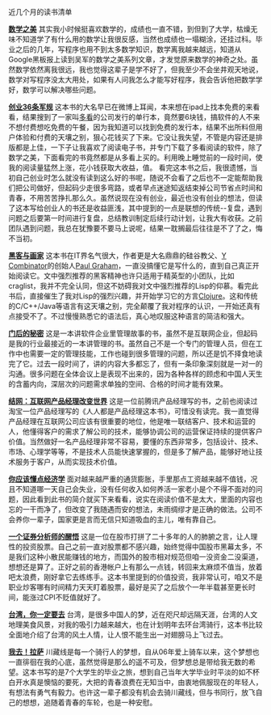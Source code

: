 近几个月的读书清单

**<a href="http://book.douban.com/subject/10750155/" target="_blank">数学之美</a>** 
其实我小时候挺喜欢数学的，成绩也一直不错，到但到了大学，枯燥无味不知道学了有什么用的数学让我很反感，当然也成绩也一塌糊涂，还挂过科。毕业之后的几年，写程序也用不到太多数学知识，数学离我越来越远，知道从Google黑板报上读到吴军的数学之美系列文章，才发觉原来数学的神奇之处。虽然数学依然离我很远，我也觉得这辈子是学不好了，但我至少不会坐井观天地说，数学对写程序没太大用处，如果有人问我怎么才能写好程序，我会告诉他把数学学好，数学可以解决哪些问题。 

**<a href="http://book.douban.com/subject/7054652/" target="_blank">创业36条军规</a>** 
这本书的大名早已在微博上耳闻，本来想在ipad上找本免费的来看看，结果搜到了一家叫<a href="http://www.duokan.com/index.html" target="_blank">多看</a>的公司发行的单行本，竟然要6块钱，搞软件的人不来不想付费想吃免费的午餐，因为我知道可以找到免费的发行本，结果不出所料但用户体验和付费的天壤之别，狠心花钱买了下来。它没让我失望，不管是内容还是排版都是上佳，一下子让我喜欢了阅读电子书，并专门下载了多看阅读的软件，除了数学之美，下面看完的书竟然都是从多看上买的。利用晚上睡觉前的一段时间，使我的阅读量猛然上涨，花小钱获取大收益，值。 看完这本书之后，我很遗憾，当初自己创业时怎么就没有读到这么好的书呢，随说不会看了之后也不一定能帮助我们把公司做好，但起码少走很多弯路，或者早点迷途知返结束掉公司节省点时间和青春，不用苦苦挣扎那么久。虽然说现在没有创业，最近也没有创业的想法，但读了这本写给创业人的书还是收益匪浅，其中提到的一点是联想的传统--复盘，遇到问题之后要第一时间进行复盘，总结教训制定后续行动计划，让我大有收获。之前团队遇到问题，我总在犹豫要不要马上说呢，结果一耽搁最后往往是不了了之，悔不当初。 

**<a href="http://book.douban.com/subject/6021440/" target="_blank">黑客与画家</a>** 
这本书在IT界名气很大，作者更是大名鼎鼎的硅谷教父、<a href="http://ycombinator.com/" target="_blank">Y Combinator</a>的创始人<a href="http://www.paulgraham.com/" target="_blank">Paul Graham</a>，一直没搞懂它是写什么的，直到自己真正开始阅读它。文中强烈推荐的黑客精神也许只适用于精英型的小团队，比如craglist，我并不完全认同，但这不妨碍我对文中强烈推荐的Lisp的仰慕。看完此书后，直接催生了我对Lisp的强烈兴趣，并开始学习它的方言<a href="http://clojure.org" target="_blank">Clojure</a>。这和传统的C/C++/Java等语言有这天壤之别，完全颠覆了我对程序的认识，一开始还真有点接受不了。不过慢慢熟悉它的语法后，真心地叹服这种语言的简洁和强大。

 **<a href="http://book.douban.com/subject/5401859/" target="_blank">门后的秘密</a>** 
这是一本讲软件企业里管理故事的书，虽然不是互联网企业，但起码是我的行业最接近的一本讲管理的书。虽然自己不是一个专门的管理人员，但在工作中也需要一定的管理技能，工作也碰到很多管理的问题，所以还是饥不择食地读完了它。过去一段时间了，讲的内容大多都忘了，但有一条印象深刻就是一对一的沟通。很多问题在全体会议上是表现不出来的，因为各种各样的顾虑和中国人天生的含蓄内向，深层次的问题需求单独的空间、合格的时间才能有效果。 

**<a href="http://book.douban.com/subject/4736118/" target="_blank">结网：互联网产品经理改变世界</a>** 
这是一位前腾讯产品经理写的书，之前也阅读过淘宝一位产品经理写的《人人都是产品经理这本书》，可惜没有读完。我一直觉得产品经理在互联网公司应该有很重要的地位，他是唯一联结客户、技术和运营的人，他懂得客户的需求了解公司的技术，能够协调公司的运营保证持续的提供客户价值。当然做好一名产品经理非常不容易，要懂的东西非常多，包括设计、技术、市场、心理学等等，不是技术人员能快速掌握的，但是多了解产品，能够好地让技术服务于客户，从而实现技术价值。 

**<a href="http://book.douban.com/subject/4915699/" target="_blank">你应该懂点经济学</a>** 
面对越来越严重的通货膨胀，手里那点工资越来越不值钱，况且不知道哪一天自己会失业，没有任何收入如何养活一家老小是个不得不面对的问题，因此看到此书的简介就买下来看看，说实在阅读价值不是太大，里面的内容也忘的一干而净了，但改变了我随遇而安的想法，未雨绸缪才是正确的做法。公司不会养你一辈子，国家更是言而无信只知道吸血的主儿，唯有靠自己。 

**<a href="http://book.douban.com/subject/5029372/" target="_blank">一个证券分析师的醒悟</a>** 
这是一位在股市打拼了二十多年的人的肺腑之言，让人理性的投资股票。自己之前一直对股票都不感兴趣，始终觉得中国股市黑幕太多，不是我们这种小散民能赚钱的地方，而国外的股市相对规范但咱一没资金二没渠道，想想还是算了。正好之前的香港帐户上有那么一点钱，转回来太麻烦不值当，放着吧太浪费，刚好拿它去练练手。这本书里提到的价值投资，我非常认可，咱又不是职业炒客哪有时间精力天天盯着股票，最好是买了之后放个一年半载甚至更长时间，能涨过CPI不贬值就好了。 

**<a href="http://book.douban.com/subject/7053841/" target="_blank">台湾，你一定要去</a>** 
台湾，是很多中国人的梦，近在咫尺却远隔天涯，台湾的人文地理美食风景，对我的吸引力越来越大，也在计划明年去环台湾骑行，这本书比较全面地介绍了台湾的风土人情，让人恨不能生出一对翅膀马上飞过去。 

**<a href="http://book.douban.com/subject/10807777/" target="_blank">我去！拉萨</a>** 
川藏线是每一个骑行人的梦想，自从06年爱上骑车以来，这个梦想也一直徘徊在我的心底，虽然觉得是那么的遥不可及，但梦想总是带给我无数的希望。这本书写的是7个大学生的毕业之旅，想到自己当年大学毕业时平淡的如不杯白开水真是懊恼的要死，大把的青春浪费在无知当中，由衷地佩服现在的年轻人，有想法有勇气有毅力。也许这一辈子都没有机会去骑川藏线，但与书同行，放飞自己的想想，追随着青春的车轮，也是一种安慰。